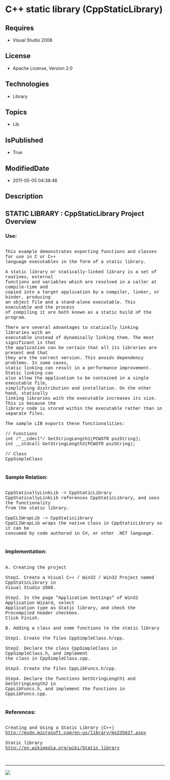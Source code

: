# C++ static library (CppStaticLibrary)
## Requires
* Visual Studio 2008
## License
* Apache License, Version 2.0
## Technologies
* Library
## Topics
* Lib
## IsPublished
* True
## ModifiedDate
* 2011-05-05 04:38:46
## Description

<p style="font-family:Courier New"></p>
<h2>STATIC LIBRARY : CppStaticLibrary Project Overview</h2>
<p style="font-family:Courier New"></p>
<h3>Use:</h3>
<p style="font-family:Courier New"><br>
This example demonstrates exporting functions and classes for use in C or C&#43;&#43; <br>
language executables in the form of a static library.<br>
<br>
A static library or statically-linked library is a set of routines, external <br>
functions and variables which are resolved in a caller at compile-time and <br>
copied into a target application by a compiler, linker, or binder, producing <br>
an object file and a stand-alone executable. This executable and the process <br>
of compiling it are both known as a static build of the program.<br>
<br>
There are several advantages to statically linking libraries with an <br>
executable instead of dynamically linking them. The most significant is that <br>
the application can be certain that all its libraries are present and that <br>
they are the correct version. This avoids dependency problems. In some cases, <br>
static linking can result in a performance improvement. Static linking can <br>
also allow the application to be contained in a single executable file, <br>
simplifying distribution and installation. On the other hand, statically <br>
linking libraries with the executable increases its size. This is because the<br>
library code is stored within the executable rather than in separate files.<br>
<br>
The sample LIB exports these functionalities:<br>
<br>
// Functions<br>
int /*__cdecl*/ GetStringLength1(PCWSTR pszString);<br>
int __stdcall GetStringLength2(PCWSTR pszString);<br>
<br>
// Class<br>
CppSimpleClass<br>
<br>
</p>
<h3>Sample Relation:</h3>
<p style="font-family:Courier New"><br>
CppStaticallyLinkLib -&gt; CppStaticLibrary<br>
CppStaticallyLinkLib references CppStaticLibrary, and uses the functionality <br>
from the static library.<br>
<br>
CppCLIWrapLib -&gt; CppStaticLibrary<br>
CppCLIWrapLib wraps the native class in CppStaticLibrary so it can be <br>
consumed by code authored in C#, or other .NET language.<br>
<br>
</p>
<h3>Implementation:</h3>
<p style="font-family:Courier New"><br>
A. Creating the project<br>
<br>
Step1. Create a Visual C&#43;&#43; / Win32 / Win32 Project named CppStaticLibrary in <br>
Visual Studio 2008.<br>
<br>
Step2. In the page &quot;Application Settings&quot; of Win32 Application Wizard, select<br>
Application type as Static library, and check the Precompiled header checkbox. <br>
Click Finish.<br>
<br>
B. Adding a class and some functions to the static library<br>
<br>
Step1. Create the files CppSimpleClass.h/cpp.<br>
<br>
Step2. Declare the class CppSimpleClass in CppSimpleClass.h, and implement <br>
the class in CppSimpleClass.cpp.<br>
<br>
Step3. Create the files CppLibFuncs.h/cpp.<br>
<br>
Step4. Declare the functions GetStringLength1 and GetStringLength2 in <br>
CppLibFuncs.h, and implement the functions in CppLibFuncs.cpp.<br>
<br>
</p>
<h3>References:</h3>
<p style="font-family:Courier New"><br>
Creating and Using a Static Library (C&#43;&#43;)<br>
<a target="_blank" href="http://msdn.microsoft.com/en-us/library/ms235627.aspx">http://msdn.microsoft.com/en-us/library/ms235627.aspx</a><br>
<br>
Static library<br>
<a target="_blank" href="http://en.wikipedia.org/wiki/Static_library">http://en.wikipedia.org/wiki/Static_library</a><br>
<br>
<br>
</p>
<hr>
<div><a href="http://go.microsoft.com/?linkid=9759640" style="margin-top:3px"><img src="http://bit.ly/onecodelogo">
</a></div>
